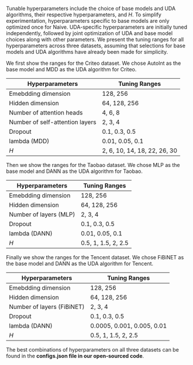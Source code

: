 Tunable hyperparameters include the choice of base models and UDA algorithms, their respective hyperparameters, and $H$. To simplify experimentation, hyperparameters specific to base models are only optimized once for Naive. UDA-specific hyperparameters are initially tuned independently, followed by joint optimization of UDA and base model choices along with other parameters. We present the tuning ranges for all hyperparameters across three datasets, assuming that selections for base models and UDA algorithms have already been made for simplicity.

We first show the ranges for the Criteo dataset. We chose AutoInt as the base model and MDD as the UDA algorithm for Criteo.

| Hyperparameters                 | Tuning Ranges                 |
| --------                        | --------                      |
| Emebdding dimension             |  128, 256                     |
| Hidden dimension                |  64, 128, 256                 |
| Number of attention heads       |  4, 6, 8                      |
| Number of self-attention layers |  2, 3, 4                      |
| Dropout                         |  0.1, 0.3, 0.5                |
| lambda (MDD)                    |  0.01, 0.05, 0.1              |
| $H$                             |  2, 6, 10, 14, 18, 22, 26, 30 |

Then we show the ranges for the Taobao dataset. We chose MLP as the base model and DANN as the UDA algorithm for Taobao.

| Hyperparameters                 | Tuning Ranges                 |
| --------                        | --------                      |
| Emebdding dimension             |  128, 256                     |
| Hidden dimension                |  64, 128, 256                 |
| Number of layers (MLP)          |  2, 3, 4                      |
| Dropout                         |  0.1, 0.3, 0.5                |
| lambda (DANN)                   |  0.01, 0.05, 0.1              |
| $H$                             |  0.5, 1, 1.5, 2, 2.5          |

Finally we show the ranges for the Tencent dataset. We chose FiBiNET as the base model and DANN as the UDA algorithm for Tencent.

| Hyperparameters                 | Tuning Ranges                 |
| --------                        | --------                      |
| Emebdding dimension             |  128, 256                     |
| Hidden dimension                |  64, 128, 256                 |
| Number of layers (FiBiNET)      |  2, 3, 4                      |
| Dropout                         |  0.1, 0.3, 0.5                |
| lambda (DANN)                   |  0.0005, 0.001, 0.005, 0.01   |
| $H$                             |  0.5, 1, 1.5, 2, 2.5          |

The best combinations of hyperparameters on all three datasets can be found in the **configs.json file in our open-sourced code**.
